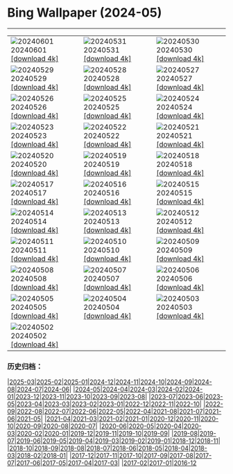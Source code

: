 # Bing Wallpaper (2024-05)
**************

<table><tr><td><img src="https://www.bing.com/th?id=OHR.CancaoDoExilio_ZH-CN1012675104_1920x1080.jpg" alt="20240601"> 20240601 <a href="https://www.bing.com/th?id=OHR.CancaoDoExilio_ZH-CN1012675104_UHD.jpg">[download 4k]</a></td><td><img src="https://www.bing.com/th?id=OHR.YorkshireDalesNP_ZH-CN0775378262_1920x1080.jpg" alt="20240531"> 20240531 <a href="https://www.bing.com/th?id=OHR.YorkshireDalesNP_ZH-CN0775378262_UHD.jpg">[download 4k]</a></td><td><img src="https://www.bing.com/th?id=OHR.Everglades90th_ZH-CN9853372570_1920x1080.jpg" alt="20240530"> 20240530 <a href="https://www.bing.com/th?id=OHR.Everglades90th_ZH-CN9853372570_UHD.jpg">[download 4k]</a></td></tr><tr><td><img src="https://www.bing.com/th?id=OHR.MullOtter_ZH-CN9691813587_1920x1080.jpg" alt="20240529"> 20240529 <a href="https://www.bing.com/th?id=OHR.MullOtter_ZH-CN9691813587_UHD.jpg">[download 4k]</a></td><td><img src="https://www.bing.com/th?id=OHR.MeteoraMonastery_ZH-CN9551991708_1920x1080.jpg" alt="20240528"> 20240528 <a href="https://www.bing.com/th?id=OHR.MeteoraMonastery_ZH-CN9551991708_UHD.jpg">[download 4k]</a></td><td><img src="https://www.bing.com/th?id=OHR.SestriLevante_ZH-CN9286254645_1920x1080.jpg" alt="20240527"> 20240527 <a href="https://www.bing.com/th?id=OHR.SestriLevante_ZH-CN9286254645_UHD.jpg">[download 4k]</a></td></tr><tr><td><img src="https://www.bing.com/th?id=OHR.MethowWildflowers_ZH-CN8926661958_1920x1080.jpg" alt="20240526"> 20240526 <a href="https://www.bing.com/th?id=OHR.MethowWildflowers_ZH-CN8926661958_UHD.jpg">[download 4k]</a></td><td><img src="https://www.bing.com/th?id=OHR.MoroccoBenhaddou_ZH-CN8742267428_1920x1080.jpg" alt="20240525"> 20240525 <a href="https://www.bing.com/th?id=OHR.MoroccoBenhaddou_ZH-CN8742267428_UHD.jpg">[download 4k]</a></td><td><img src="https://www.bing.com/th?id=OHR.OrdesaNationalPark_ZH-CN8545620273_1920x1080.jpg" alt="20240524"> 20240524 <a href="https://www.bing.com/th?id=OHR.OrdesaNationalPark_ZH-CN8545620273_UHD.jpg">[download 4k]</a></td></tr><tr><td><img src="https://www.bing.com/th?id=OHR.IndianStarTortoise_ZH-CN7177478610_1920x1080.jpg" alt="20240523"> 20240523 <a href="https://www.bing.com/th?id=OHR.IndianStarTortoise_ZH-CN7177478610_UHD.jpg">[download 4k]</a></td><td><img src="https://www.bing.com/th?id=OHR.SnowGumTasmania_ZH-CN6975160884_1920x1080.jpg" alt="20240522"> 20240522 <a href="https://www.bing.com/th?id=OHR.SnowGumTasmania_ZH-CN6975160884_UHD.jpg">[download 4k]</a></td><td><img src="https://www.bing.com/th?id=OHR.MalaysiaTea_ZH-CN6758939415_1920x1080.jpg" alt="20240521"> 20240521 <a href="https://www.bing.com/th?id=OHR.MalaysiaTea_ZH-CN6758939415_UHD.jpg">[download 4k]</a></td></tr><tr><td><img src="https://www.bing.com/th?id=OHR.HoneycombBee_ZH-CN6572760814_1920x1080.jpg" alt="20240520"> 20240520 <a href="https://www.bing.com/th?id=OHR.HoneycombBee_ZH-CN6572760814_UHD.jpg">[download 4k]</a></td><td><img src="https://www.bing.com/th?id=OHR.VernazzaItaly_ZH-CN6245826569_1920x1080.jpg" alt="20240519"> 20240519 <a href="https://www.bing.com/th?id=OHR.VernazzaItaly_ZH-CN6245826569_UHD.jpg">[download 4k]</a></td><td><img src="https://www.bing.com/th?id=OHR.PacificRimNationalPark_ZH-CN5809123424_1920x1080.jpg" alt="20240518"> 20240518 <a href="https://www.bing.com/th?id=OHR.PacificRimNationalPark_ZH-CN5809123424_UHD.jpg">[download 4k]</a></td></tr><tr><td><img src="https://www.bing.com/th?id=OHR.TarangireElephants_ZH-CN5447385839_1920x1080.jpg" alt="20240517"> 20240517 <a href="https://www.bing.com/th?id=OHR.TarangireElephants_ZH-CN5447385839_UHD.jpg">[download 4k]</a></td><td><img src="https://www.bing.com/th?id=OHR.ReconquistaVigo_ZH-CN4619580424_1920x1080.jpg" alt="20240516"> 20240516 <a href="https://www.bing.com/th?id=OHR.ReconquistaVigo_ZH-CN4619580424_UHD.jpg">[download 4k]</a></td><td><img src="https://www.bing.com/th?id=OHR.BlueCityIndia_ZH-CN4275229255_1920x1080.jpg" alt="20240515"> 20240515 <a href="https://www.bing.com/th?id=OHR.BlueCityIndia_ZH-CN4275229255_UHD.jpg">[download 4k]</a></td></tr><tr><td><img src="https://www.bing.com/th?id=OHR.CarlsbadNP_ZH-CN4136753542_1920x1080.jpg" alt="20240514"> 20240514 <a href="https://www.bing.com/th?id=OHR.CarlsbadNP_ZH-CN4136753542_UHD.jpg">[download 4k]</a></td><td><img src="https://www.bing.com/th?id=OHR.NamibiaCanyon_ZH-CN3973338246_1920x1080.jpg" alt="20240513"> 20240513 <a href="https://www.bing.com/th?id=OHR.NamibiaCanyon_ZH-CN3973338246_UHD.jpg">[download 4k]</a></td><td><img src="https://www.bing.com/th?id=OHR.GuanacoMother_ZH-CN3856540256_1920x1080.jpg" alt="20240512"> 20240512 <a href="https://www.bing.com/th?id=OHR.GuanacoMother_ZH-CN3856540256_UHD.jpg">[download 4k]</a></td></tr><tr><td><img src="https://www.bing.com/th?id=OHR.TexasIndigoBunting_ZH-CN3699392300_1920x1080.jpg" alt="20240511"> 20240511 <a href="https://www.bing.com/th?id=OHR.TexasIndigoBunting_ZH-CN3699392300_UHD.jpg">[download 4k]</a></td><td><img src="https://www.bing.com/th?id=OHR.MisoolRajaAmpat_ZH-CN3557473032_1920x1080.jpg" alt="20240510"> 20240510 <a href="https://www.bing.com/th?id=OHR.MisoolRajaAmpat_ZH-CN3557473032_UHD.jpg">[download 4k]</a></td><td><img src="https://www.bing.com/th?id=OHR.EmirganPark_ZH-CN3394557999_1920x1080.jpg" alt="20240509"> 20240509 <a href="https://www.bing.com/th?id=OHR.EmirganPark_ZH-CN3394557999_UHD.jpg">[download 4k]</a></td></tr><tr><td><img src="https://www.bing.com/th?id=OHR.PortMarseille_ZH-CN3194394496_1920x1080.jpg" alt="20240508"> 20240508 <a href="https://www.bing.com/th?id=OHR.PortMarseille_ZH-CN3194394496_UHD.jpg">[download 4k]</a></td><td><img src="https://www.bing.com/th?id=OHR.LittleDuckling_ZH-CN2922471258_1920x1080.jpg" alt="20240507"> 20240507 <a href="https://www.bing.com/th?id=OHR.LittleDuckling_ZH-CN2922471258_UHD.jpg">[download 4k]</a></td><td><img src="https://www.bing.com/th?id=OHR.TheRoachesPeakDistrict_ZH-CN2657532467_1920x1080.jpg" alt="20240506"> 20240506 <a href="https://www.bing.com/th?id=OHR.TheRoachesPeakDistrict_ZH-CN2657532467_UHD.jpg">[download 4k]</a></td></tr><tr><td><img src="https://www.bing.com/th?id=OHR.SanMiguelAllende_ZH-CN1840507091_1920x1080.jpg" alt="20240505"> 20240505 <a href="https://www.bing.com/th?id=OHR.SanMiguelAllende_ZH-CN1840507091_UHD.jpg">[download 4k]</a></td><td><img src="https://www.bing.com/th?id=OHR.JediMonastery_ZH-CN0091557941_1920x1080.jpg" alt="20240504"> 20240504 <a href="https://www.bing.com/th?id=OHR.JediMonastery_ZH-CN0091557941_UHD.jpg">[download 4k]</a></td><td><img src="https://www.bing.com/th?id=OHR.SonoranSpring_ZH-CN9246678734_1920x1080.jpg" alt="20240503"> 20240503 <a href="https://www.bing.com/th?id=OHR.SonoranSpring_ZH-CN9246678734_UHD.jpg">[download 4k]</a></td></tr><tr><td><img src="https://www.bing.com/th?id=OHR.CratersOfTheMoon_ZH-CN8971565042_1920x1080.jpg" alt="20240502"> 20240502 <a href="https://www.bing.com/th?id=OHR.CratersOfTheMoon_ZH-CN8971565042_UHD.jpg">[download 4k]</a></td><td></td><td></td></tr></table>

### 历史归档：

|[2025-03](/../2025-03/2025-03.md)|[2025-02](/../2025-02/2025-02.md)|[2025-01](/../2025-01/2025-01.md)|[2024-12](/../2024-12/2024-12.md)|[2024-11](/../2024-11/2024-11.md)|[2024-10](/../2024-10/2024-10.md)|[2024-09](/../2024-09/2024-09.md)|[2024-08](/../2024-08/2024-08.md)|[2024-07](/../2024-07/2024-07.md)|[2024-06](/../2024-06/2024-06.md)|
|[2024-05](/2024-05.md)|[2024-04](/../2024-04/2024-04.md)|[2024-03](/../2024-03/2024-03.md)|[2024-02](/../2024-02/2024-02.md)|[2024-01](/../2024-01/2024-01.md)|[2023-12](/../2023-12/2023-12.md)|[2023-11](/../2023-11/2023-11.md)|[2023-10](/../2023-10/2023-10.md)|[2023-09](/../2023-09/2023-09.md)|[2023-08](/../2023-08/2023-08.md)|
|[2023-07](/../2023-07/2023-07.md)|[2023-06](/../2023-06/2023-06.md)|[2023-05](/../2023-05/2023-05.md)|[2023-04](/../2023-04/2023-04.md)|[2023-03](/../2023-03/2023-03.md)|[2023-02](/../2023-02/2023-02.md)|[2023-01](/../2023-01/2023-01.md)|[2022-12](/../2022-12/2022-12.md)|[2022-11](/../2022-11/2022-11.md)|[2022-10](/../2022-10/2022-10.md)|
|[2022-09](/../2022-09/2022-09.md)|[2022-08](/../2022-08/2022-08.md)|[2022-07](/../2022-07/2022-07.md)|[2022-06](/../2022-06/2022-06.md)|[2022-05](/../2022-05/2022-05.md)|[2022-04](/../2022-04/2022-04.md)|[2021-08](/../2021-08/2021-08.md)|[2021-07](/../2021-07/2021-07.md)|[2021-06](/../2021-06/2021-06.md)|[2021-05](/../2021-05/2021-05.md)|
|[2021-04](/../2021-04/2021-04.md)|[2021-03](/../2021-03/2021-03.md)|[2021-02](/../2021-02/2021-02.md)|[2021-01](/../2021-01/2021-01.md)|[2020-12](/../2020-12/2020-12.md)|[2020-11](/../2020-11/2020-11.md)|[2020-10](/../2020-10/2020-10.md)|[2020-09](/../2020-09/2020-09.md)|[2020-08](/../2020-08/2020-08.md)|[2020-07](/../2020-07/2020-07.md)|
|[2020-06](/../2020-06/2020-06.md)|[2020-05](/../2020-05/2020-05.md)|[2020-04](/../2020-04/2020-04.md)|[2020-03](/../2020-03/2020-03.md)|[2020-02](/../2020-02/2020-02.md)|[2020-01](/../2020-01/2020-01.md)|[2019-12](/../2019-12/2019-12.md)|[2019-11](/../2019-11/2019-11.md)|[2019-10](/../2019-10/2019-10.md)|[2019-09](/../2019-09/2019-09.md)|
|[2019-08](/../2019-08/2019-08.md)|[2019-07](/../2019-07/2019-07.md)|[2019-06](/../2019-06/2019-06.md)|[2019-05](/../2019-05/2019-05.md)|[2019-04](/../2019-04/2019-04.md)|[2019-03](/../2019-03/2019-03.md)|[2019-02](/../2019-02/2019-02.md)|[2019-01](/../2019-01/2019-01.md)|[2018-12](/../2018-12/2018-12.md)|[2018-11](/../2018-11/2018-11.md)|
|[2018-10](/../2018-10/2018-10.md)|[2018-09](/../2018-09/2018-09.md)|[2018-08](/../2018-08/2018-08.md)|[2018-07](/../2018-07/2018-07.md)|[2018-06](/../2018-06/2018-06.md)|[2018-05](/../2018-05/2018-05.md)|[2018-04](/../2018-04/2018-04.md)|[2018-03](/../2018-03/2018-03.md)|[2018-02](/../2018-02/2018-02.md)|[2018-01](/../2018-01/2018-01.md)|
|[2017-12](/../2017-12/2017-12.md)|[2017-11](/../2017-11/2017-11.md)|[2017-10](/../2017-10/2017-10.md)|[2017-09](/../2017-09/2017-09.md)|[2017-08](/../2017-08/2017-08.md)|[2017-07](/../2017-07/2017-07.md)|[2017-06](/../2017-06/2017-06.md)|[2017-05](/../2017-05/2017-05.md)|[2017-04](/../2017-04/2017-04.md)|[2017-03](/../2017-03/2017-03.md)|
|[2017-02](/../2017-02/2017-02.md)|[2017-01](/../2017-01/2017-01.md)|[2016-12](/../2016-12/2016-12.md)